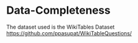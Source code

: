 # Data-Completeness

The dataset used is the WikiTables Dataset
https://github.com/ppasupat/WikiTableQuestions/

